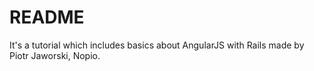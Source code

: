 # README

It's a tutorial which includes basics about AngularJS with Rails made by Piotr Jaworski, Nopio.
